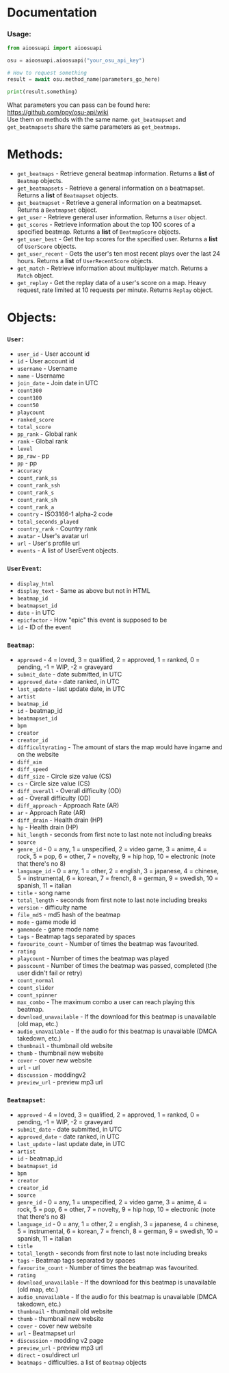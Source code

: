 # Documentation

### Usage:
```python
from aioosuapi import aioosuapi

osu = aioosuapi.aioosuapi("your_osu_api_key")

# How to request something
result = await osu.method_name(parameters_go_here) 

print(result.something)

```

What parameters you can pass can be found here: https://github.com/ppy/osu-api/wiki  
Use them on methods with the same name. `get_beatmapset` and `get_beatmapsets` share the same parameters as `get_beatmaps`.

# Methods:
+ `get_beatmaps` - Retrieve general beatmap information. Returns a **list** of `Beatmap` objects.
+ `get_beatmapsets` - Retrieve a general information on a beatmapset. Returns a **list** of `Beatmapset` objects.
+ `get_beatmapset` - Retrieve a general information on a beatmapset. Returns a `Beatmapset` object.
+ `get_user` - Retrieve general user information. Returns a `User` object.
+ `get_scores` - Retrieve information about the top 100 scores of a specified beatmap. Returns a **list** of `BeatmapScore` objects.
+ `get_user_best` - Get the top scores for the specified user. Returns a **list** of `UserScore` objects.
+ `get_user_recent` - Gets the user's ten most recent plays over the last 24 hours. Returns a **list** of `UserRecentScore` objects.
+ `get_match` - Retrieve information about multiplayer match. Returns a `Match` object.
+ `get_replay` - Get the replay data of a user's score on a map. Heavy request, rate limited at 10 requests per minute. Returns `Replay` object.

# Objects:

### `User`:
+ `user_id` - User account id
+ `id` - User account id
+ `username` - Username
+ `name` - Username
+ `join_date` - Join date in UTC
+ `count300`
+ `count100`
+ `count50`
+ `playcount`
+ `ranked_score`
+ `total_score`
+ `pp_rank` - Global rank
+ `rank` - Global rank
+ `level`
+ `pp_raw` - pp
+ `pp` - pp
+ `accuracy`
+ `count_rank_ss`
+ `count_rank_ssh`
+ `count_rank_s`
+ `count_rank_sh`
+ `count_rank_a`
+ `country` - ISO3166-1 alpha-2 code
+ `total_seconds_played`
+ `country_rank` - Country rank
+ `avatar` - User's avatar url
+ `url` - User's profile url
+ `events` - A list of UserEvent objects.


### `UserEvent`:
+ `display_html`
+ `display_text` - Same as above but not in HTML
+ `beatmap_id`
+ `beatmapset_id`
+ `date` - in UTC
+ `epicfactor` - How "epic" this event is supposed to be
+ `id` - ID of the event

### `Beatmap`:
+ `approved` - 4 = loved, 3 = qualified, 2 = approved, 1 = ranked, 0 = pending, -1 = WIP, -2 = graveyard
+ `submit_date` - date submitted, in UTC
+ `approved_date` - date ranked, in UTC
+ `last_update` - last update date, in UTC
+ `artist`
+ `beatmap_id`
+ `id` - beatmap_id
+ `beatmapset_id`
+ `bpm`
+ `creator`
+ `creator_id`
+ `difficultyrating` - The amount of stars the map would have ingame and on the website
+ `diff_aim`
+ `diff_speed`
+ `diff_size` - Circle size value (CS)
+ `cs` - Circle size value (CS)
+ `diff_overall` - Overall difficulty (OD)
+ `od` - Overall difficulty (OD)
+ `diff_approach` - Approach Rate (AR)
+ `ar` - Approach Rate (AR)
+ `diff_drain` - Health drain (HP)
+ `hp` - Health drain (HP)
+ `hit_length` - seconds from first note to last note not including breaks
+ `source`
+ `genre_id` - 0 = any, 1 = unspecified, 2 = video game, 3 = anime, 4 = rock, 5 = pop, 6 = other, 7 = novelty, 9 = hip hop, 10 = electronic (note that there's no 8)
+ `language_id` - 0 = any, 1 = other, 2 = english, 3 = japanese, 4 = chinese, 5 = instrumental, 6 = korean, 7 = french, 8 = german, 9 = swedish, 10 = spanish, 11 = italian
+ `title` - song name
+ `total_length` - seconds from first note to last note including breaks
+ `version` - difficulty name
+ `file_md5` - md5 hash of the beatmap
+ `mode` - game mode id
+ `gamemode` - game mode name
+ `tags` - Beatmap tags separated by spaces
+ `favourite_count` - Number of times the beatmap was favourited.
+ `rating`
+ `playcount` - Number of times the beatmap was played
+ `passcount` - Number of times the beatmap was passed, completed (the user didn't fail or retry)
+ `count_normal`
+ `count_slider`
+ `count_spinner`
+ `max_combo` - The maximum combo a user can reach playing this beatmap.
+ `download_unavailable` - If the download for this beatmap is unavailable (old map, etc.)
+ `audio_unavailable` - If the audio for this beatmap is unavailable (DMCA takedown, etc.)
+ `thumbnail` - thumbnail old website
+ `thumb` - thumbnail new website
+ `cover` - cover new website
+ `url` - url
+ `discussion` - moddingv2
+ `preview_url` - preview mp3 url

### `Beatmapset`:
+ `approved` - 4 = loved, 3 = qualified, 2 = approved, 1 = ranked, 0 = pending, -1 = WIP, -2 = graveyard
+ `submit_date` - date submitted, in UTC
+ `approved_date` - date ranked, in UTC
+ `last_update` - last update date, in UTC
+ `artist`
+ `id` - beatmap_id
+ `beatmapset_id`
+ `bpm`
+ `creator`
+ `creator_id`
+ `source`
+ `genre_id` - 0 = any, 1 = unspecified, 2 = video game, 3 = anime, 4 = rock, 5 = pop, 6 = other, 7 = novelty, 9 = hip hop, 10 = electronic (note that there's no 8)
+ `language_id` - 0 = any, 1 = other, 2 = english, 3 = japanese, 4 = chinese, 5 = instrumental, 6 = korean, 7 = french, 8 = german, 9 = swedish, 10 = spanish, 11 = italian
+ `title`
+ `total_length` - seconds from first note to last note including breaks
+ `tags` - Beatmap tags separated by spaces
+ `favourite_count` - Number of times the beatmap was favourited.
+ `rating` 
+ `download_unavailable` - If the download for this beatmap is unavailable (old map, etc.)
+ `audio_unavailable` - If the audio for this beatmap is unavailable (DMCA takedown, etc.)
+ `thumbnail` - thumbnail old website
+ `thumb` - thumbnail new website
+ `cover` - cover new website
+ `url` - Beatmapset url
+ `discussion` - modding v2 page
+ `preview_url` - preview mp3 url
+ `direct` - osu!direct url
+ `beatmaps` - difficulties. a list of `Beatmap` objects
